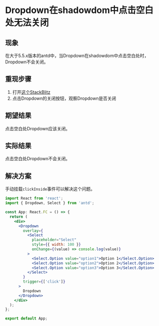 # Dropdown在shadowdom中点击空白处无法关闭

## 现象

在大于5.5.x版本的antd中，当Dropdown在shadowdom中点击空白处时，Dropdown不会关闭。

## 重现步骤

1. 打开[这个StackBlitz](https://stackblitz.com/edit/react-c8ww4r-zh2eiv?file=demo.tsx)
2. 点击Dropdown的关闭按钮，观察Dropdown是否关闭

## 期望结果

点击空白处Dropdown应该关闭。

## 实际结果

点击空白处Dropdown不会关闭。

## 解决方案

手动挂载`clickInside`事件可以解决这个问题。

```jsx
import React from 'react';
import { Dropdown, Select } from 'antd';

const App: React.FC = () => {
  return (
    <div>
      <Dropdown
        overlay={
          <Select
            placeholder="Select"
            style={{ width: 100 }}
            onChange={(value) => console.log(value)}
          >
            <Select.Option value="option1">Option 1</Select.Option>
            <Select.Option value="option2">Option 2</Select.Option>
            <Select.Option value="option3">Option 3</Select.Option>
          </Select>
        }
        trigger={['click']}
      >
        Dropdown
      </Dropdown>
    </div>
  );
};

export default App;
```
